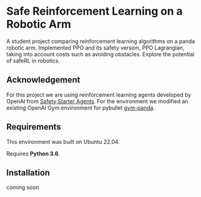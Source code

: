 # Safe Reinforcement Learning on a Robotic Arm
A student project comparing reinforcement learning algorithms on a panda robotic arm. Implemented PPO and its safety version, PPO Lagrangian, taking into account costs such as avoiding obstacles. Explore the potential of safeRL in robotics.

## Acknowledgement

For this project we are using reinforcement learning agents developed by OpenAI from [Safety Starter Agents](https://github.com/openai/safety-starter-agents).
For the environment we modified an existing OpenAI Gym environment for pybullet [gym-panda](https://github.com/mahyaret/gym-panda).

## Requirements

This environment was built on Ubuntu 22.04.

Requires **Python 3.6**.

## Installation

coming soon

